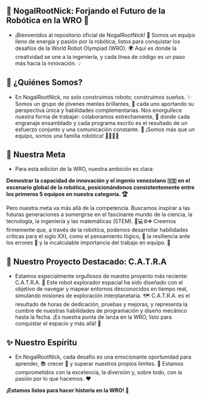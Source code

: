 ## 🤖 NogalRootNick: Forjando el Futuro de la Robótica en la WRO 🚀
 - ¡Bienvenidos al repositorio oficial de NogalRootNick! 👋 Somos un equipo lleno de energía y pasión por la robótica, listos para conquistar los desafíos de la World Robot Olympiad (WRO). 🌍 Aquí es donde la creatividad se une a la ingeniería, y cada línea de código es un paso más hacia la innovación. 💡

## 🤝 ¿Quiénes Somos?
 - En NogalRootNick, no solo construimos robots; construimos sueños. ✨ Somos un grupo de jóvenes mentes brillantes, 🧠 cada uno aportando su perspectiva única y habilidades complementarias. Nos enorgullece nuestra forma de trabajar: colaboramos estrechamente, 🤝 donde cada engranaje ensamblado y cada programa escrito es el resultado de un esfuerzo conjunto y una comunicación constante. 💬 ¡Somos más que un equipo, somos una familia robótica! 👨‍👩‍👧‍👦

## 🎯 Nuestra Meta
 - Para esta edición de la WRO, nuestra ambición es clara:

**Demostrar la capacidad de innovación y el ingenio venezolano 🇻🇪 en el escenario global de la robótica, posicionándonos consistentemente entre los primeros 5 equipos en nuestra categoría. 🏆**

Pero nuestra meta va más allá de la competencia. Buscamos inspirar a las futuras generaciones a sumergirse en el fascinante mundo de la ciencia, la tecnología, la ingeniería y las matemáticas (STEM). 🧪💻⚙️➕ Creemos firmemente que, a través de la robótica, podemos desarrollar habilidades críticas para el siglo XXI, como el pensamiento lógico, 🧠 la resiliencia ante los errores 💪 y la incalculable importancia del trabajo en equipo. 🤝

## 🚀 Nuestro Proyecto Destacado: C.A.T.R.A
 - Estamos especialmente orgullosos de nuestro proyecto más reciente: C.A.T.R.A. 🌌 Este robot explorador espacial ha sido diseñado con el objetivo de navegar y mapear entornos desconocidos en tiempo real, simulando misiones de exploración interplanetaria. 🗺️ C.A.T.R.A. es el resultado de horas de dedicación, pruebas y mejoras, y representa la cumbre de nuestras habilidades de programación y diseño mecánico hasta la fecha. ¡Es nuestra punta de lanza en la WRO, listo para conquistar el espacio y más allá! 🌟

## ✨ Nuestro Espíritu
 - En NogalRootNick, cada desafío es una emocionante oportunidad para aprender, 📚 crecer 🌱 y superar nuestros propios límites. 🚀 Estamos comprometidos con la excelencia, la diversión y, sobre todo, con la pasión por lo que hacemos. ❤️

**¡Estamos listos para hacer historia en la WRO! 📖**


